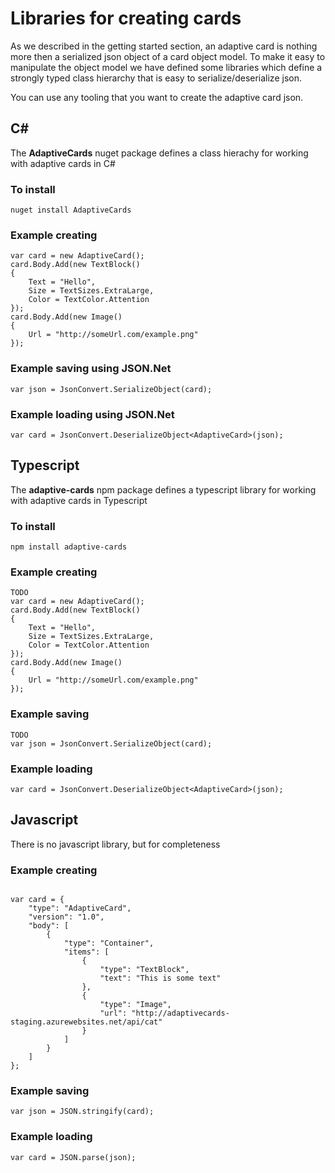 # Libraries for creating cards
As we described in the getting started section, an adaptive card is nothing more then a serialized json object of 
a card object model.  To make it easy to manipulate the object model we have defined some libraries which 
define a strongly typed class hierarchy that is easy to serialize/deserialize json.

You can use any tooling that you want to create the adaptive card json.

## C# 
The **AdaptiveCards** nuget package defines a class hierachy for working with adaptive cards in C#

### To install
```
nuget install AdaptiveCards 
```

### Example creating 
```
var card = new AdaptiveCard();
card.Body.Add(new TextBlock() 
{
    Text = "Hello",
    Size = TextSizes.ExtraLarge,
    Color = TextColor.Attention
});
card.Body.Add(new Image() 
{
    Url = "http://someUrl.com/example.png"
});
```
### Example saving using JSON.Net
```
var json = JsonConvert.SerializeObject(card);
```

### Example loading using JSON.Net
```
var card = JsonConvert.DeserializeObject<AdaptiveCard>(json);
```

## Typescript
The **adaptive-cards** npm package defines a typescript library  for working with adaptive cards in Typescript

### To install
```
npm install adaptive-cards
```

### Example creating 
```
TODO
var card = new AdaptiveCard();
card.Body.Add(new TextBlock() 
{
    Text = "Hello",
    Size = TextSizes.ExtraLarge,
    Color = TextColor.Attention
});
card.Body.Add(new Image() 
{
    Url = "http://someUrl.com/example.png"
});
```
### Example saving 
```
TODO
var json = JsonConvert.SerializeObject(card);
```

### Example loading 
```
var card = JsonConvert.DeserializeObject<AdaptiveCard>(json);
```


## Javascript
There is no javascript library, but for completeness 

### Example creating 
```

var card = {
    "type": "AdaptiveCard",
    "version": "1.0",
    "body": [
        {
            "type": "Container",
            "items": [
                {
                    "type": "TextBlock",
                    "text": "This is some text"
                },
                {
                    "type": "Image",
                    "url": "http://adaptivecards-staging.azurewebsites.net/api/cat"
                }
            ]
        }
    ]
};
```
### Example saving 
```
var json = JSON.stringify(card);
```

### Example loading 
```
var card = JSON.parse(json);
```

